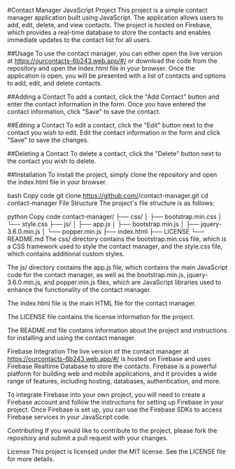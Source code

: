 #Contact Manager JavaScript Project
This project is a simple contact manager application built using JavaScript. The application allows users to add, edit, delete, and view contacts. The project is hosted on Firebase, which provides a real-time database to store the contacts and enables immediate updates to the contact list for all users.

##Usage
To use the contact manager, you can either open the live version at https://ourcontacts-6b243.web.app/#/ or download the code from the repository and open the index.html file in your browser. Once the application is open, you will be presented with a list of contacts and options to add, edit, and delete contacts.

##Adding a Contact
To add a contact, click the "Add Contact" button and enter the contact information in the form. Once you have entered the contact information, click "Save" to save the contact.

##Editing a Contact
To edit a contact, click the "Edit" button next to the contact you wish to edit. Edit the contact information in the form and click "Save" to save the changes.

##Deleting a Contact
To delete a contact, click the "Delete" button next to the contact you wish to delete.

##Installation
To install the project, simply clone the repository and open the index.html file in your browser.

bash
Copy code
git clone https://github.com/<username>/contact-manager.git
cd contact-manager
File Structure
The project's file structure is as follows:

python
Copy code
contact-manager/
├── css/
│   ├── bootstrap.min.css
│   └── style.css
├── js/
│   ├── app.js
│   ├── bootstrap.min.js
│   ├── jquery-3.6.0.min.js
│   └── popper.min.js
├── index.html
├── LICENSE
└── README.md
The css/ directory contains the bootstrap.min.css file, which is a CSS framework used to style the contact manager, and the style.css file, which contains additional custom styles.

The js/ directory contains the app.js file, which contains the main JavaScript code for the contact manager, as well as the bootstrap.min.js, jquery-3.6.0.min.js, and popper.min.js files, which are JavaScript libraries used to enhance the functionality of the contact manager.

The index.html file is the main HTML file for the contact manager.

The LICENSE file contains the license information for the project.

The README.md file contains information about the project and instructions for installing and using the contact manager.

Firebase Integration
The live version of the contact manager at https://ourcontacts-6b243.web.app/#/ is hosted on Firebase and uses Firebase Realtime Database to store the contacts. Firebase is a powerful platform for building web and mobile applications, and it provides a wide range of features, including hosting, databases, authentication, and more.

To integrate Firebase into your own project, you will need to create a Firebase account and follow the instructions for setting up Firebase in your project. Once Firebase is set up, you can use the Firebase SDKs to access Firebase services in your JavaScript code.

Contributing
If you would like to contribute to the project, please fork the repository and submit a pull request with your changes.

License
This project is licensed under the MIT license. See the LICENSE file for more details.
